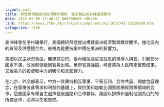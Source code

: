 ```yaml
---
layout: post
title: 拜登提構建美洲經濟夥伴關係　北京稱拉美有權選擇夥伴
date: 2022-06-09 17:48:47.000000000 +08:00
link: https://news.rthk.hk/rthk/ch/component/k2/1652343-20220609.htm
categories: rthk
---
```


美洲峰會在洛杉磯舉行，美國總統拜登提出構建美洲經濟繁榮夥伴關係，強化區內的貿易及供應鏈合作，被視為是要抗衡中國在美洲的影響力。

美國以民主狀況為由，無邀請古巴、委內瑞拉及尼加拉瓜的領導人與會，引起部分國家不滿，改派較低級別官員出席。華府官員強調，峰會將為人民帶來實際成果，又說美方的投資較中方的吸引和具影響力。

在北京，外交部表示，中方一貫秉持相互尊重、平等互利、合作共贏、開放包容理念，在尊重彼此需求和利益的基礎上，與拉美和加勒比國家開展經貿等領域的合作，這些國家有權自主選擇發展道路和合作夥伴，美國以排擠和遏制他國為目的的所謂合作，必將以失敗告終。
